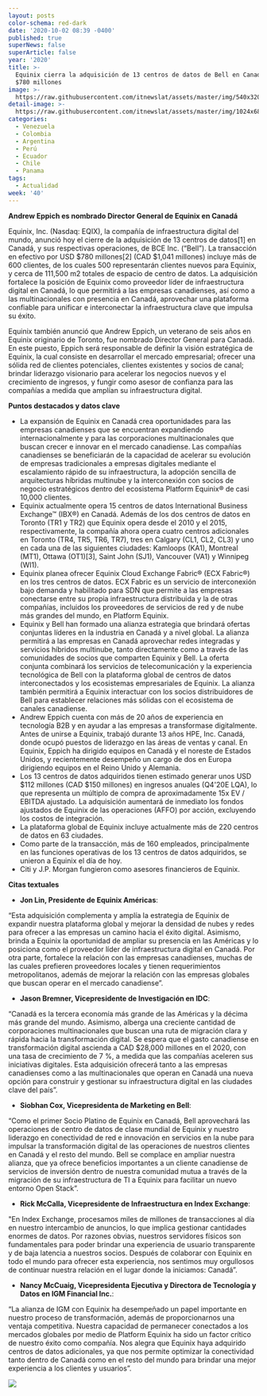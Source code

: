```yaml
---
layout: posts
color-schema: red-dark
date: '2020-10-02 08:39 -0400'
published: true
superNews: false
superArticle: false
year: '2020'
title: >-
  Equinix cierra la adquisición de 13 centros de datos de Bell en Canadá por USD
  $780 millones 
image: >-
  https://raw.githubusercontent.com/itnewslat/assets/master/img/540x320/CheckHand-p.jpg
detail-image: >-
  https://raw.githubusercontent.com/itnewslat/assets/master/img/1024x680/CheckHand-g.jpg
categories:
  - Venezuela
  - Colombia
  - Argentina
  - Perú
  - Ecuador
  - Chile
  - Panama
tags:
  - Actualidad
week: '40'
---
```

**Andrew Eppich es nombrado Director General de Equinix en Canadá**

Equinix, Inc. (Nasdaq: EQIX), la compañía de infraestructura digital del mundo, anunció hoy el cierre de la adquisición de 13 centros de datos[1] en Canadá, y sus respectivas operaciones, de BCE Inc. (“Bell”). La transacción en efectivo por USD $780 millones[2] (CAD $1,041 millones) incluye más de 600 clientes, de los cuales 500 representarán clientes nuevos para Equinix, y cerca de 111,500 m2 totales de espacio de centro de datos. La adquisición fortalece la posición de Equinix como proveedor líder de infraestructura digital en Canadá, lo que permitirá a las empresas canadienses, así como a las multinacionales con presencia en Canadá, aprovechar una plataforma confiable para unificar e interconectar la infraestructura clave que impulsa su éxito.   

Equinix también anunció que Andrew Eppich, un veterano de seis años en Equinix originario de Toronto, fue nombrado Director General para Canadá. En este puesto, Eppich será responsable de definir la visión estratégica de Equinix, la cual consiste en desarrollar el mercado empresarial; ofrecer una sólida red de clientes potenciales, clientes existentes y socios de canal; brindar liderazgo visionario para acelerar los negocios nuevos y el crecimiento de ingresos, y fungir como asesor de confianza para las compañías a medida que amplían su infraestructura digital.

**Puntos destacados y datos clave**

- La expansión de Equinix en Canadá crea oportunidades para las empresas canadienses que se encuentran expandiendo internacionalmente y para las corporaciones multinacionales que buscan crecer e innovar en el mercado canadiense. Las compañías canadienses se beneficiarán de la capacidad de acelerar su evolución de empresas tradicionales a empresas digitales mediante el escalamiento rápido de su infraestructura, la adopción sencilla de arquitecturas híbridas multinube y la interconexión con socios de negocio estratégicos dentro del ecosistema Platform Equinix® de casi 10,000 clientes.
- Equinix actualmente opera 15 centros de datos International Business Exchange™ (IBX®) en Canadá. Además de los dos centros de datos en Toronto (TR1 y TR2) que Equinix opera desde el 2010 y el 2015, respectivamente, la compañía ahora opera cuatro centros adicionales en Toronto (TR4, TR5, TR6, TR7), tres en Calgary (CL1, CL2, CL3) y uno en cada una de las siguientes ciudades: Kamloops (KA1), Montreal (MT1), Ottawa (OT1)[3], Saint John (SJ1), Vancouver (VA1) y Winnipeg (WI1).
- Equinix planea ofrecer Equinix Cloud Exchange Fabric® (ECX Fabric®) en los tres centros de datos. ECX Fabric es un servicio de interconexión bajo demanda y habilitado para SDN que permite a las empresas conectarse entre su propia infraestructura distribuida y la de otras compañías, incluidos los proveedores de servicios de red y de nube más grandes del mundo, en Platform Equinix.
- Equinix y Bell han formado una alianza estrategia que brindará ofertas conjuntas líderes en la industria en Canadá y a nivel global. La alianza permitirá a las empresas en Canadá aprovechar redes integradas y servicios híbridos multinube, tanto directamente como a través de las comunidades de socios que comparten Equinix y Bell. La oferta conjunta combinará los servicios de telecomunicación y la experiencia tecnológica de Bell con la plataforma global de centros de datos interconectados y los ecosistemas empresariales de Equinix. La alianza también permitirá a Equinix interactuar con los socios distribuidores de Bell para establecer relaciones más sólidas con el ecosistema de canales canadiense. 
- Andrew Eppich cuenta con más de 20 años de experiencia en tecnología B2B y en ayudar a las empresas a transformase digitalmente. Antes de unirse a Equinix, trabajó durante 13 años HPE, Inc. Canadá, donde ocupó puestos de liderazgo en las áreas de ventas y canal. En Equinix, Eppich ha dirigido equipos en Canadá y el noreste de Estados Unidos, y recientemente desempeño un cargo de dos en Europa dirigiendo equipos en el Reino Unido y Alemania.
- Los 13 centros de datos adquiridos tienen estimado generar unos USD $112 millones (CAD $150 millones) en ingresos anuales (Q4'20E LQA), lo que representa un múltiplo de compra de aproximadamente 15x EV / EBITDA ajustado. La adquisición aumentará de inmediato los fondos ajustados de Equinix de las operaciones (AFFO) por acción, excluyendo los costos de integración.
- La plataforma global de Equinix incluye actualmente más de 220 centros de datos en 63 ciudades.
- Como parte de la transacción, más de 160 empleados, principalmente en las funciones operativas de los 13 centros de datos adquiridos, se unieron a Equinix el día de hoy.
- Citi y J.P. Morgan fungieron como asesores financieros de Equinix.

**Citas textuales**

- **Jon Lin, Presidente de Equinix Américas**:

“Esta adquisición complementa y amplía la estrategia de Equinix de expandir nuestra plataforma global y mejorar la densidad de nubes y redes para ofrecer a las empresas un camino hacia el éxito digital. Asimismo, brinda a Equinix la oportunidad de ampliar su presencia en las Américas y lo posiciona como el proveedor líder de infraestructura digital en Canadá. Por otra parte, fortalece la relación con las empresas canadienses, muchas de las cuales prefieren proveedores locales y tienen requerimientos metropolitanos, además de mejorar la relación con las empresas globales que buscan operar en el mercado canadiense”.

- **Jason Bremner, Vicepresidente de Investigación en IDC**:

“Canadá es la tercera economía más grande de las Américas y la décima más grande del mundo. Asimismo, alberga una creciente cantidad de corporaciones multinacionales que buscan una ruta de migración clara y rápida hacia la transformación digital. Se espera que el gasto canadiense en transformación digital ascienda a CAD $28,000 millones en el 2020, con una tasa de crecimiento de 7 %, a medida que las compañías aceleren sus iniciativas digitales. Esta adquisición ofrecerá tanto a las empresas canadienses como a las multinacionales que operan en Canadá una nueva opción para construir y gestionar su infraestructura digital en las ciudades clave del país”.   

- **Siobhan Cox, Vicepresidenta de Marketing en Bell**:

“Como el primer Socio Platino de Equinix en Canadá, Bell aprovechará las operaciones de centro de datos de clase mundial de Equinix y nuestro liderazgo en conectividad de red e innovación en servicios en la nube para impulsar la transformación digital de las operaciones de nuestros clientes en Canadá y el resto del mundo. Bell se complace en ampliar nuestra alianza, que ya ofrece beneficios importantes a un cliente canadiense de servicios de inversión dentro de nuestra comunidad mutua a través de la migración de su infraestructura de TI a Equinix para facilitar un nuevo entorno Open Stack”. 

- **Rick McCalla, Vicepresidente de Infraestructura en Index Exchange**:

"En Index Exchange, procesamos miles de millones de transacciones al día en nuestro intercambio de anuncios, lo que implica gestionar cantidades enormes de datos. Por razones obvias, nuestros servidores físicos son fundamentales para poder brindar una experiencia de usuario transparente y de baja latencia a nuestros socios. Después de colaborar con Equinix en todo el mundo para ofrecer esta experiencia, nos sentimos muy orgullosos de continuar nuestra relación en el lugar donde la iniciamos: Canadá”. 

- **Nancy McCuaig, Vicepresidenta Ejecutiva y Directora de Tecnología y Datos en IGM Financial Inc.**:

“La alianza de IGM con Equinix ha desempeñado un papel importante en nuestro proceso de transformación, además de proporcionarnos una ventaja competitiva. Nuestra capacidad de permanecer conectados a los mercados globales por medio de Platform Equinix ha sido un factor crítico de nuestro éxito como compañía. Nos alegra que Equinix haya adquirido centros de datos adicionales, ya que nos permite optimizar la conectividad tanto dentro de Canadá como en el resto del mundo para brindar una mejor experiencia a los clientes y usuarios”. 


<img src="https://tracker.metricool.com/c3po.jpg?hash=56f88a41e39ab42c063cc51676587a04"/>
